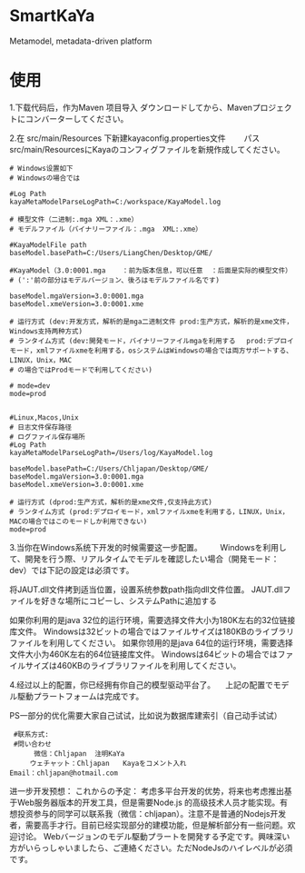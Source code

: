 # SmartKaYa
Metamodel, metadata-driven platform
# 使用
1.下载代码后，作为Maven 项目导入
   ダウンロードしてから、Mavenプロジェクトにコンバーターしてください。
   

2.在 src/main/Resources 下新建kayaconfig.properties文件
　　パスsrc/main/ResourcesにKayaのコンフィグファイルを新規作成してください。

	# Windows设置如下
	# Windowsの場合では
	
	#Log Path
	kayaMetaModelParseLogPath=C:/workspace/KayaModel.log
	
	# 模型文件（二进制:.mga XML：.xme）　
	# モデルファイル（バイナリーファイル：.mga  XML:.xme）
	
	#KayaModelFile path
	baseModel.basePath=C:/Users/LiangChen/Desktop/GME/
	
	#KayaModel（3.0:0001.mga    ：前为版本信息，可以任意  ：后面是实际的模型文件）
	# (':'前の部分はモデルバージョン、後ろはモデルファイル名です)
	
	baseModel.mgaVersion=3.0:0001.mga
	baseModel.xmeVersion=3.0:0001.xme
	
	# 运行方式 (dev:开发方式，解析的是mga二进制文件 prod:生产方式，解析的是xme文件，Windows支持两种方式)　
	# ランタイム方式 (dev:開発モード，バイナリーファイルmgaを利用する　 prod:デプロイモード，xmlファイルxmeを利用する，osシステムはWindowsの場合では両方サポートする、LINUX，Unix，MAC
	# の場合ではProdモードで利用してください)　
	
	# mode=dev
	mode=prod
	

    #Linux,Macos,Unix
    # 日志文件保存路径
    # ログファイル保存場所
    #Log Path
    kayaMetaModelParseLogPath=/Users/log/KayaModel.log

	baseModel.basePath=C:/Users/Chljapan/Desktop/GME/
	baseModel.mgaVersion=3.0:0001.mga
	baseModel.xmeVersion=3.0:0001.xme
   
    # 运行方式 (dprod:生产方式，解析的是xme文件,仅支持此方式)
    # ランタイム方式 (prod:デプロイモード，xmlファイルxmeを利用する，LINUX，Unix，MACの場合ではこのモードしか利用できない)　
    mode=prod

 3.当你在Windows系统下开发的时候需要这一步配置。
 　　Windowsを利用して、開発を行う際、リアルタイムでモデルを確認したい場合（開発モード：dev）では下記の設定は必須です。
 
   将JAUT.dll文件拷到适当位置，设置系统参数path指向dll文件位置。
 JAUT.dllファイルを好きな場所にコピーし、システムPathに追加する
 
   如果你利用的是java 32位的运行环境，需要选择文件大小为180K左右的32位链接库文件。
 Windowsは32ビットの場合ではファイルサイズは180KBのライブラリファイルを利用してください。
   如果你领用的是java 64位的运行环境，需要选择文件大小为460K左右的64位链接库文件。
 Windowsは64ビットの場合ではファイルサイズは460KBのライブラリファイルを利用してください。
 
 4.经过以上的配置，你已经拥有你自己的模型驱动平台了。
 　上記の配置でモデル駆動プラートフォームは完成です。
 
 PS一部分的优化需要大家自己试试，比如说为数据库建索引（自己动手试试）
 
	 #联系方式: 
	 #問い合わせ
          微信：Chljapan  注明KaYa
    　　　ウェチャット：Chljapan　　Kayaをコメント入れ
    Email：chljapan@hotmail.com
    
    
 
进一步开发预想：
これからの予定：
 考虑多平台开发的优势，将来也考虑推出基于Web服务器版本的开发工具，但是需要Node.js 的高级技术人员才能实现。有想投资参与的同学可以联系我（微信：chljapan）。注意不是普通的Nodejs开发者，需要高手才行。目前已经实现部分的建模功能，但是解析部分有一些问题。欢迎讨论。
 Webバージョンのモデル駆動プラートを開発する予定です。興味深い方がいらっしゃいましたら、ご連絡ください。ただNodeJsのハイレベルが必須です。
 
